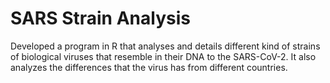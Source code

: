 # SARS Strain Analysis
Developed a program in R that analyses and details different kind of strains of biological viruses that resemble in their DNA to the SARS-CoV-2. It also analyzes the differences that the virus has from different countries.
